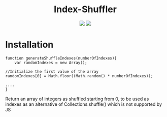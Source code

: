 <center>
  <h1>Index-Shuffler</h1>
  <a href="http://javascript.com"><img src="https://www.javascript.com/images/pages/shared/logo.svg"/></a>
  <img src="https://img.shields.io/npm/l/express.svg"/>
</center>

# Installation

```
function generateShuffleIndexes(numberOfIndexes){
	var randomIndexes = new Array();

//Initialize the first value of the array
randomIndexes[0] = Math.floor((Math.random() * numberOfIndexes));

....
}
```

Return an array of integers as shuffled starting from 0, to be used as indexes as an alternative of Collections.shuffle() which is not supported by JS
